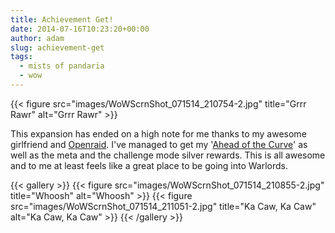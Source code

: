 ```yaml
---
title: Achievement Get!
date: 2014-07-16T10:23:20+00:00
author: adam
slug: achievement-get
tags:
  - mists of pandaria
  - wow
---
```


{{< figure src="images/WoWScrnShot_071514_210754-2.jpg" title="Grrr Rawr" alt="Grrr Rawr" >}}

This expansion has ended on a high note for me thanks to my awesome girlfriend and [Openraid](http://openraid.org). I've managed to get my '[Ahead of the Curve](http://www.wowhead.com/achievement=8399)' as well as the meta and the challenge mode silver rewards. This is all awesome and to me at least feels like a great place to be going into Warlords.

{{< gallery >}}
    {{< figure src="images/WoWScrnShot_071514_210855-2.jpg" title="Whoosh" alt="Whoosh" >}}
    {{< figure src="images/WoWScrnShot_071514_211051-2.jpg" title="Ka Caw, Ka Caw" alt="Ka Caw, Ka Caw" >}}
{{< /gallery >}}